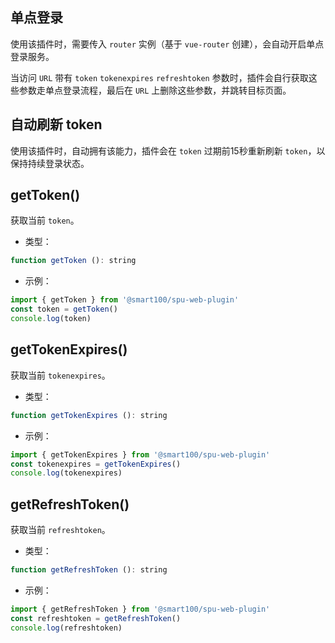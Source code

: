 ## 单点登录
使用该插件时，需要传入 `router` 实例（基于 `vue-router` 创建），会自动开启单点登录服务。

当访问 `URL` 带有 `token` `tokenexpires` `refreshtoken` 参数时，插件会自行获取这些参数走单点登录流程，最后在 `URL` 上删除这些参数，并跳转目标页面。


## 自动刷新 token
使用该插件时，自动拥有该能力，插件会在 `token` 过期前15秒重新刷新 `token`，以保持持续登录状态。


## getToken()
获取当前 `token`。

+ 类型：

```js
function getToken (): string
```

+ 示例：

```js
import { getToken } from '@smart100/spu-web-plugin'
const token = getToken()
console.log(token)
```

## getTokenExpires()
获取当前 `tokenexpires`。

+ 类型：

```js
function getTokenExpires (): string
```

+ 示例：

```js
import { getTokenExpires } from '@smart100/spu-web-plugin'
const tokenexpires = getTokenExpires()
console.log(tokenexpires)
```

## getRefreshToken()
获取当前 `refreshtoken`。

+ 类型：

```js
function getRefreshToken (): string
```

+ 示例：

```js
import { getRefreshToken } from '@smart100/spu-web-plugin'
const refreshtoken = getRefreshToken()
console.log(refreshtoken)
```
